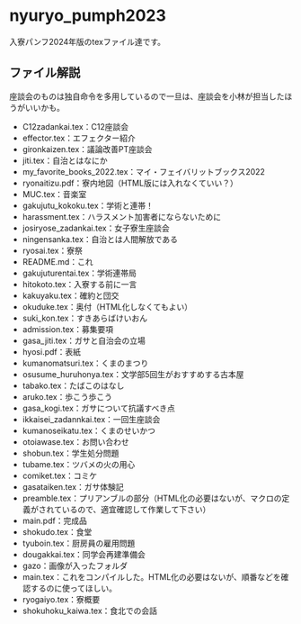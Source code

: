 # nyuryo_pumph2023
入寮パンフ2024年版のtexファイル達です。



## ファイル解説
座談会のものは独自命令を多用しているので一旦は、座談会を小林が担当したほうがいいかも。

- C12zadankai.tex：C12座談会
- effector.tex：エフェクター紹介      
- gironkaizen.tex：議論改善PT座談会 
- jiti.tex：自治とはなにか
- my_favorite_books_2022.tex：マイ・フェイバリットブックス2022     
- ryonaitizu.pdf：寮内地図（HTML版には入れなくていい？）
- MUC.tex：音楽室                   
- gakujutu_kokoku.tex：学術と連帯！
- harassment.tex：ハラスメント加害者にならないために
- josiryose_zadankai.tex：女子寮生座談会  
- ningensanka.tex：自治とは人間解放である
- ryosai.tex：寮祭
- README.md：これ               
- gakujuturentai.tex：学術連帯局
- hitokoto.tex：入寮する前に一言
- kakuyaku.tex：確約と団交  
- okuduke.tex：奥付（HTML化しなくてもよい）
- suki_kon.tex：すきあらばけいおん
- admission.tex：募集要項
- gasa_jiti.tex：ガサと自治会の立場
- hyosi.pdf：表紙
- kumanomatsuri.tex：くまのまつり
- osusume_huruhonya.tex：文学部5回生がおすすめする古本屋
- tabako.tex：たばこのはなし
- aruko.tex：歩こう歩こう      
- gasa_kogi.tex：ガサについて抗議すべき点
- ikkaisei_zadannkai.tex：一回生座談会
- kumanoseikatu.tex：くまのせいかつ
- otoiawase.tex：お問い合わせ
- shobun.tex：学生処分問題     
- tubame.tex：ツバメの火の用心
- comiket.tex：コミケ    
- gasataiken.tex：ガサ体験記        
- preamble.tex：プリアンブルの部分（HTML化の必要はないが、マクロの定義がされているので、適宜確認して作業して下さい）      
- main.pdf：完成品                         
- shokudo.tex：食堂                
- tyuboin.tex：厨房員の雇用問題
- dougakkai.tex：同学会再建準備会
- gazo：画像が入ったフォルダ       
- main.tex：これをコンパイルした。HTML化の必要はないが、順番などを確認するのに使ってほしい。
- ryogaiyo.tex：寮概要      
- shokuhoku_kaiwa.tex：食北での会話


